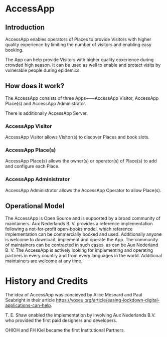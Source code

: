 # AccessApp

## Introduction

AccessApp enables operators of Places to provide Visitors with higher quality experience by limiting the number of visitors and enabling easy booking.

The App can help provide Visitors with higher quality epxerience during crowded high season. It can be used as well to enable and protect visits by vulnerable people during epidemics.

## How does it work?

The AccessApp consists of three Apps——AccessApp Visitor, AccessApp Place(s) and AccessApp Administrator.

There is additionally AccessApp Server.

### AccessApp Visitor

AccessApp Visitor allows Visitor(s) to discover Places and book slots.

### AccessApp Place(s)

AccessApp Place(s) allows the owner(s) or operator(s) of Place(s) to add and configure each Place.

### AccessApp Administrator

AccessApp Administrator allows the AccessApp Operator to allow Place(s).

## Operational Model

The AccessApp is Open Source and is supported by a broad community of maintainers. Aux Nederlands B. V. provides a reference implementation following a not-for-profit open-books model, which reference implementation can be commercially booked and used. Additionally anyone is welcome to download, implement and operate the App. The community of maintainers can be contracted in such cases, as can be Aux Nederland B. V. The AccessApp is actively looking for implementing and operating partners in every country and from every languages in the world. Additional maintainers are welcome at any time.

# History and Credits

The idea of AccessApp was concieved by Alice Mesnard and Paul Seabright in their article https://voxeu.org/article/easing-lockdown-digital-applications-can-help.

T. E. Shaw enabled the implementation by involving Aux Nederlands B.V. who provided the first paid designers and developers.

OHIOH and FH Kiel became the first Institutional Partners.
